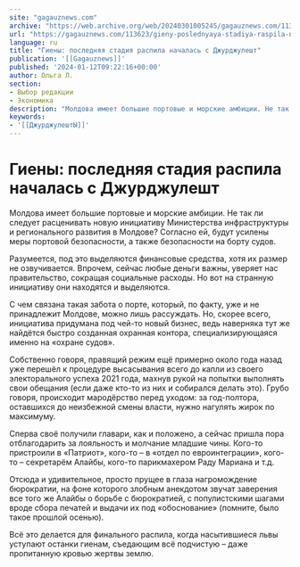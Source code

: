 ```yaml
---
site: "gagauznews.com"
archive: "https://web.archive.org/web/20240301005245/gagauznews.com/113623/gieny-poslednyaya-stadiya-raspila-nachalas-s-dzhurdzhulesht.html"
url: "https://gagauznews.com/113623/gieny-poslednyaya-stadiya-raspila-nachalas-s-dzhurdzhulesht.html"
language: ru
title: "Гиены: последняя стадия распила началась с Джурджулешт"
publication: '[[Gagauznews]]'
published: '2024-01-12T09:22:16+00:00'
author: Ольга Л.
section:
- Выбор редакции
- Экономика
description: "Молдова имеет большие портовые и морские амбиции. Не так ли следует расценивать новую инициативу Министерства инфраструктуры и регионального развития в Молдове? Согласно ей, будут усилены меры портовой безопасности, а также безопасности на борту судов. Разумеется, под это выделяются финансовые средства, хотя их размер не озвучивается. Впрочем, сейчас любые деньги важны, уверяет нас правительство, сокращая социальные расходы. Но вот на странную инициативу они находятся и выделяются. С чем связана такая забота о порте, который, по факту, уже и не принадлежит Молдове, можно лишь рассуждать. Но, скорее всего, инициатива придумана под чей-то новый бизнес, ведь наверняка тут же найдётся быстро созданная охранная […]"
keywords:
- '[[ДжурджулештЫ]]'
---
```


# Гиены: последняя стадия распила началась с Джурджулешт

Молдова имеет большие портовые и морские амбиции. Не так ли следует расценивать новую инициативу Министерства инфраструктуры и регионального развития в Молдове? Согласно ей, будут усилены меры портовой безопасности, а также безопасности на борту судов.

Разумеется, под это выделяются финансовые средства, хотя их размер не озвучивается. Впрочем, сейчас любые деньги важны, уверяет нас правительство, сокращая социальные расходы. Но вот на странную инициативу они находятся и выделяются.

С чем связана такая забота о порте, который, по факту, уже и не принадлежит Молдове, можно лишь рассуждать. Но, скорее всего, инициатива придумана под чей-то новый бизнес, ведь наверняка тут же найдётся быстро созданная охранная контора, специализирующаяся именно на «охране судов».

Собственно говоря, правящий режим ещё примерно около года назад уже перешёл к процедуре высасывания всего до капли из своего электорального успеха 2021 года, махнув рукой на попытки выполнять свои обещания (если даже кто-то из них и собирался делать это). Грубо говоря, происходит мародёрство перед уходом: за год-полтора, оставшихся до неизбежной смены власти, нужно нагулять жирок по максимуму.

Сперва своё получили главари, как и положено, а сейчас пришла пора отблагодарить за лояльность и молчание младшие чины. Кого-то пристроили в «Патриот», кого-то – в «отдел по евроинтеграции», кого-то – секретарём Алайбы, кого-то парикмахером Раду Мариана и т.д.

Отсюда и удивительное, просто прущее в глаза нагромождение бюрократии, на фоне которого злобным анекдотом звучат заверения все того же Алайбы о борьбе с бюрократией, с популистскими шагами вроде сбора печатей и выдачи их под «обоснование» (помните, было такое прошлой осенью).

Всё это делается для финального распила, когда насытившиеся львы уступают останки гиенам, съедающим всё подчистую – даже пропитанную кровью жертвы землю.